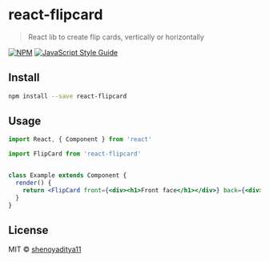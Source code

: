 # react-flipcard

> React lib to create flip cards, vertically or horizontally

[![NPM](https://img.shields.io/npm/v/react-flipcard.svg)](https://www.npmjs.com/package/react-flipcard) [![JavaScript Style Guide](https://img.shields.io/badge/code_style-standard-brightgreen.svg)](https://standardjs.com)

## Install

```bash
npm install --save react-flipcard
```

## Usage

```jsx
import React, { Component } from 'react'

import FlipCard from 'react-flipcard'


class Example extends Component {
  render() {
    return <FlipCard front={<div><h1>Front face</h1></div>} back={<div><h1>Back face</h1></div>} />
  }
}
```

## License

MIT © [shenoyaditya11](https://github.com/shenoyaditya11)

